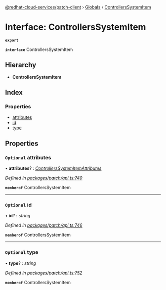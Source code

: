 [@redhat-cloud-services/patch-client](../README.md) › [Globals](../globals.md) › [ControllersSystemItem](controllerssystemitem.md)

# Interface: ControllersSystemItem

**`export`** 

**`interface`** ControllersSystemItem

## Hierarchy

* **ControllersSystemItem**

## Index

### Properties

* [attributes](controllerssystemitem.md#optional-attributes)
* [id](controllerssystemitem.md#optional-id)
* [type](controllerssystemitem.md#optional-type)

## Properties

### `Optional` attributes

• **attributes**? : *[ControllersSystemItemAttributes](controllerssystemitemattributes.md)*

*Defined in [packages/patch/api.ts:740](https://github.com/RedHatInsights/javascript-clients/blob/7ed15e5/packages/patch/api.ts#L740)*

**`memberof`** ControllersSystemItem

___

### `Optional` id

• **id**? : *string*

*Defined in [packages/patch/api.ts:746](https://github.com/RedHatInsights/javascript-clients/blob/7ed15e5/packages/patch/api.ts#L746)*

**`memberof`** ControllersSystemItem

___

### `Optional` type

• **type**? : *string*

*Defined in [packages/patch/api.ts:752](https://github.com/RedHatInsights/javascript-clients/blob/7ed15e5/packages/patch/api.ts#L752)*

**`memberof`** ControllersSystemItem
